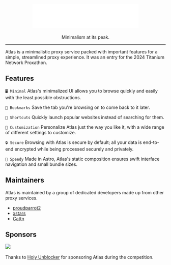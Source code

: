 <div align="center">
  <img src="./public/wordmark.svg" height="75" /> <br /> <br>
  Minimalism at its peak.
</div>

<hr />

Atlas is a minimalistic proxy service packed with important features for a simple, streamlined proxy experience. It was an entry for the 2024 Titanium Network Proxathon.

## Features

`🖥️ Minimal` Atlas's minimalized UI allows you to browse quickly and easily with the least possible obstructions.

`🔖 Bookmarks` Save the tab you're browsing on to come back to it later.

`🚀 Shortcuts` Quickly launch popular websites instead of searching for them.

`🧩 Customization` Personalize Atlas just the way you like it, with a wide range of different settings to customize.

`🔒 Secure` Browsing with Atlas is secure by default; all your data is end-to-end encrypted while being processed securely and privately.

`💨 Speedy` Made in Astro, Atlas's static composition ensures swift interface navigation and small bundle sizes.

## Maintainers

Atlas is maintained by a group of dedicated developers made up from other proxy services.

- [proudparrot2](https://github.com/proudparrot2)
- [xstars](https://github.com/Notplayingallday383)
- [Cattn](https://github.com/cattn)

## Sponsors

<img src="https://avatars.githubusercontent.com/u/107224030" height="100" /> 

Thanks to [Holy Unblocker](https://holyubofficial.net) for sponsoring Atlas during the competition.
